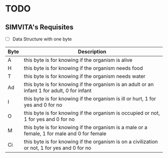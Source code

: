 # TODO
## SIMVITA's Requisites

- [ ] Data Structure with one byte

| Byte | Description |
|------|-------------|
|  A   |this byte is for knowing if the organism is alive|
|  H   |this byte is for knowing if the organism needs food|
|  T   |this byte is for knowing if the organism needs water|
|  Ad  |this byte is for knowing if the organism is an adult or an infant 1 for adult, 0 for infant|
|  I   |this byte is for knowing if the organism is ill or hurt, 1 for yes and 0 for no|
|  O   |this byte is for knowing if the organism is occupied or not, 1 for yes and 0 for no|
|  M   |this byte is for knowing if the organism is a male or a female, 1 for male and 0 for female|
|  Ci  |this byte is for knowing if the organism is on a civilization or not, 1 for yes and 0 for no|



